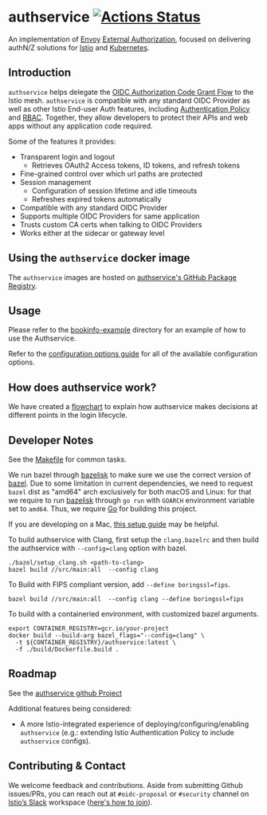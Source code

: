 # authservice [![Actions Status](https://github.com/istio-ecosystem/authservice/workflows/Master%20Commit/badge.svg)](https://github.com/istio-ecosystem/authservice/actions)
An implementation of [Envoy](https://envoyproxy.io) [External Authorization](https://www.envoyproxy.io/docs/envoy/latest/configuration/http/http_filters/ext_authz_filter),
focused on delivering authN/Z solutions for [Istio](https://istio.io) and [Kubernetes](https://kubernetes.io).

## Introduction
`authservice` helps delegate the [OIDC Authorization Code Grant Flow](https://openid.net/specs/openid-connect-core-1_0.html#CodeFlowAuth)
to the Istio mesh. `authservice` is compatible with any standard OIDC Provider as well as other Istio End-user Auth features,
including [Authentication Policy](https://istio.io/docs/tasks/security/authn-policy/) and [RBAC](https://istio.io/docs/tasks/security/rbac-groups/).
Together, they allow developers to protect their APIs and web apps without any application code required.

Some of the features it provides:
- Transparent login and logout
  - Retrieves OAuth2 Access tokens, ID tokens, and refresh tokens
- Fine-grained control over which url paths are protected
- Session management
  - Configuration of session lifetime and idle timeouts
  - Refreshes expired tokens automatically
- Compatible with any standard OIDC Provider
- Supports multiple OIDC Providers for same application
- Trusts custom CA certs when talking to OIDC Providers
- Works either at the sidecar or gateway level

## Using the `authservice` docker image
The `authservice` images are hosted on [authservice's GitHub Package Registry](https://github.com/istio-ecosystem/authservice/packages).

## Usage
Please refer to the [bookinfo-example](./bookinfo-example) directory for an example of how to use the Authservice.

Refer to the [configuration options guide](docs/README.md) for all of the available configuration options.

## How does authservice work?
We have created a [flowchart](https://miro.com/app/board/o9J_kvus6b4=/) to explain how authservice makes decisions at different points in the login lifecycle.

## Developer Notes
See the [Makefile](Makefile) for common tasks.

We run bazel through [bazelisk](https://github.com/bazelbuild/bazelisk) to make sure we use the correct version of [bazel](https://bazel.build/).
Due to some limitation in current dependencies, we need to request `bazel` dist as "amd64" arch exclusively for both macOS and Linux: for that we require to run
[bazelisk](https://github.com/bazelbuild/bazelisk) through `go run` with `GOARCH` environment variable set to `amd64`. Thus, we require [Go](https://go.dev/doc/install) for building this project.

If you are developing on a Mac, [this setup guide](https://github.com/istio-ecosystem/authservice/wiki/Setting-up-CLion-on-MacOS-for-Authservice-development) may be helpful.

To build authservice with Clang, first setup the `clang.bazelrc` and then build the authservice with `--config=clang` option with bazel.

```
./bazel/setup_clang.sh <path-to-clang>
bazel build //src/main:all  --config clang
```

To Build with FIPS compliant version, add `--define boringssl=fips`.

```
bazel build //src/main:all  --config clang --define boringssl=fips
```

To build with a containeried environment, with customized bazel arguments.

```
export CONTAINER_REGISTRY=gcr.io/your-project
docker build --build-arg bazel_flags="--config=clang" \
  -t ${CONTAINER_REGISTRY}/authservice:latest \
  -f ./build/Dockerfile.build .
```

## Roadmap
See the [authservice github Project](https://github.com/istio-ecosystem/authservice/projects/1)

Additional features being considered:
 - A more Istio-integrated experience of deploying/configuring/enabling `authservice`
 (e.g.: extending Istio Authentication Policy to include `authservice` configs).

## Contributing & Contact
We welcome feedback and contributions. Aside from submitting Github issues/PRs, you can reach out at `#oidc-proposal`
or `#security` channel on [Istio’s Slack](https://istio.slack.com/) workspace
([here's how to join](https://istio.io/about/community/join/)).
